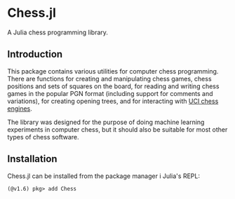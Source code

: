 # Chess.jl

A Julia chess programming library.

## Introduction

This package contains various utilities for computer chess programming. There
are functions for creating and manipulating chess games, chess positions and
sets of squares on the board, for reading and writing chess games in the popular
PGN format (including support for comments and variations), for creating opening
trees, and for interacting with
[UCI chess engines](http://wbec-ridderkerk.nl/html/UCIProtocol.html).

The library was designed for the purpose of doing machine learning experiments
in computer chess, but it should also be suitable for most other types of chess
software.

## Installation

Chess.jl can be installed from the package manager i Julia's REPL:

```
(@v1.6) pkg> add Chess
```
